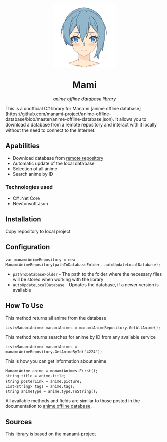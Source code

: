 <img src="icon.png" alt="drawing" width="200" style="display:block; margin: 0 auto;"/>
<center>
    <h1>Mami</h1>
    <i>anime offline database library</i>
</center>
<p> </p>
This is a unofficial C# library for Manami [anime offline database](https://github.com/manami-project/anime-offline-database/blob/master/anime-offline-database.json). It allows you to download a database from a remote repository and interact with it locally without the need to connect to the Internet.

## Apabilities
- Download database from [remote repository]()
- Automatic update of the local database
- Selection of all anime
- Search anime by ID

### Technologies used
- C# .Net Core
- Newtonsoft.Json

## Installation
Copy repository to local project

## Configuration
```
var manamiAnimeRepository = new ManamiAnimeRepository(pathToDatabaseFolder, autoUpdateLocalDatabase);
```

- ```pathToDatabaseFolder``` - The path to the folder where the necessary files will be stored when working with the library
- ```autoUpdateLocalDatabase``` - Updates the database, if a newer version is available

## How To Use

This method returns all anime from the database
```
List<ManamiAnime> manamiAnimes = manamiAnimeRepository.GetAllAnime();
```

This method returns searches for anime by ID from any available service
```
List<ManamiAnime> manamiAnimes = manamiAnimeRepository.GetAnimeById("4224");
```
This is how you can get information about anime
```
ManamiAnime anime = manamiAnimes.First();
string title = anime.title;
string posterLink = anime.picture;
List<string> tags = anime.tags;
string animeType = anime.type.ToString();
```

All available methods and fields are similar to those posted in the documentation to [anime offline database](https://github.com/manami-project/anime-offline-database/blob/master/anime-offline-database.json).
## Sources
This library is based on the [manami-project](https://github.com/manami-project)